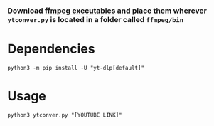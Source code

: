 ### Download <a href="https://www.ffmpeg.org/download.html">ffmpeg executables</a> and place them wherever `ytconver.py` is located in a folder called `ffmpeg/bin`

# Dependencies
`python3 -m pip install -U "yt-dlp[default]"`

# Usage
`python3 ytconver.py "[YOUTUBE LINK]"`
